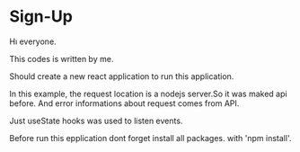 # Sign-Up

Hı everyone.

This codes is written by me.

Should create a new react application to run this application. 

In this example, the request location is a nodejs server.So it was maked api before. And error informations about request comes from API. 

Just useState hooks was used to listen events.

Before run this epplication dont forget install all packages. with 'npm install'.

